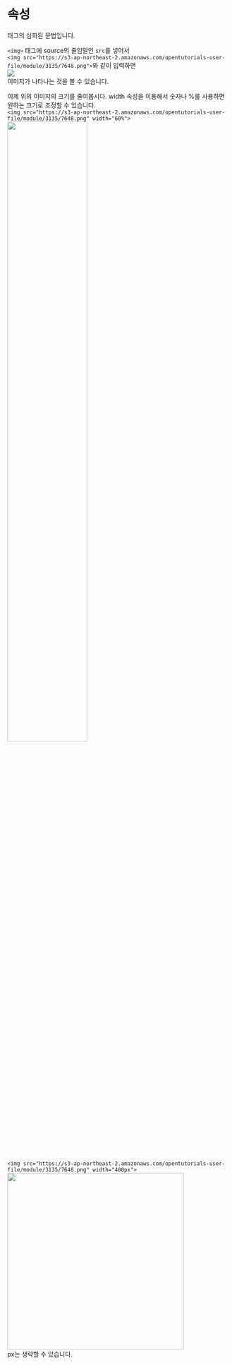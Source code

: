 속성
====
태그의 심화된 문법입니다.

`<img>` 태그에 source의 줄임말인 `src`를 넣어서   
`<img src="https://s3-ap-northeast-2.amazonaws.com/opentutorials-user-file/module/3135/7648.png">`와 같이 입력하면   
<img src="https://s3-ap-northeast-2.amazonaws.com/opentutorials-user-file/module/3135/7648.png">   
이미지가 나타나는 것을 볼 수 있습니다.

이제 위의 이미지의 크기를 줄여봅시다. width 속성을 이용해서 숫자나 %를 사용하면 원하는 크기로 조정할 수 있습니다.   
`<img src="https://s3-ap-northeast-2.amazonaws.com/opentutorials-user-file/module/3135/7648.png" width="60%">`   
<img src="https://s3-ap-northeast-2.amazonaws.com/opentutorials-user-file/module/3135/7648.png" width="60%">

`<img src="https://s3-ap-northeast-2.amazonaws.com/opentutorials-user-file/module/3135/7648.png" width="400px">`   
<img src="https://s3-ap-northeast-2.amazonaws.com/opentutorials-user-file/module/3135/7648.png" width="400px">   
px는 생략할 수 있습니다.